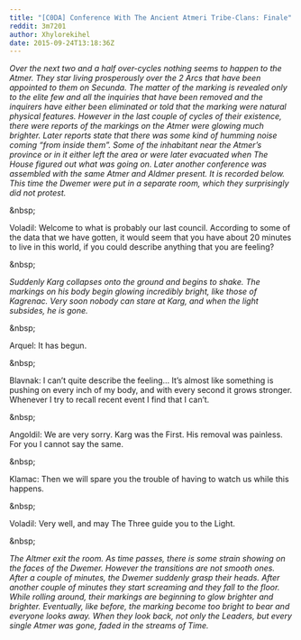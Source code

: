 ```yaml
---
title: "[C0DA] Conference With The Ancient Atmeri Tribe-Clans: Finale"
reddit: 3m7201
author: Xhylorekihel
date: 2015-09-24T13:18:36Z
---
```


*Over the next two and a half over-cycles nothing seems to happen to the Atmer. They star living prosperously over the 2 Arcs that have been appointed to them on Secunda. The matter of the marking is revealed only to the elite few and all the inquiries that have been removed and the inquirers have either been eliminated or told that the marking were natural physical features. However in the last couple of cycles of their existence, there were reports of the markings on the Atmer were glowing much brighter. Later reports state that there was some kind of humming noise coming “from inside them”. Some of the inhabitant near the Atmer’s province or in it either left the area or were later evacuated when The House figured out what was going on. Later another conference was assembled with the same Atmer and Aldmer present. It is recorded below. This time the Dwemer were put in a separate room, which they surprisingly did not protest.*

&amp;nbsp;

Voladil: Welcome to what is probably our last council. According to some of the data that we have gotten, it would seem that you have about 20 minutes to live in this world, if you could describe anything that you are feeling?

&amp;nbsp;

*Suddenly Karg collapses onto the ground and begins to shake. The markings on his body begin glowing incredibly bright, like those of Kagrenac. Very soon nobody can stare at Karg, and when the light subsides, he is gone.*

&amp;nbsp;

Arquel: It has begun.

&amp;nbsp;

Blavnak: I can’t quite describe the feeling… It’s almost like something is pushing on every inch of my body, and with every second it grows stronger. Whenever I try to recall recent event I find that I can’t.

&amp;nbsp;

Angoldil: We are very sorry. Karg was the First. His removal was painless. For you I cannot say the same.

&amp;nbsp;

Klamac: Then we will spare you the trouble of having to watch us while this happens.

&amp;nbsp;

Voladil: Very well, and may The Three guide you to the Light.

&amp;nbsp;

*The Altmer exit the room. As time passes, there is some strain showing on the faces of the Dwemer. However the transitions are not smooth ones. After a couple of minutes, the Dwemer suddenly grasp their heads. After another couple of minutes they start screaming and they fall to the floor. While rolling around, their markings are beginning to glow brighter and brighter. Eventually, like before, the marking become too bright to bear and everyone looks away. When they look back, not only the Leaders, but every single Atmer was gone, faded in the streams of Time.*
